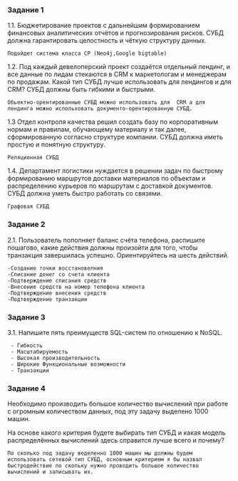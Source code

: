 

### Задание 1
1.1. Бюджетирование проектов с дальнейшим формированием финансовых аналитических отчётов и прогнозирования рисков. СУБД должна гарантировать целостность и чёткую структуру данных.

```
Подойдет система класса CP (Neo4j,Google bigtable)
```

1.2. Под каждый девелоперский проект создаётся отдельный лендинг, и все данные по лидам стекаются в CRM к маркетологам и менеджерам по продажам. Какой тип СУБД лучше использовать для лендингов и для CRM? СУБД должны быть гибкими и быстрыми.

```
Обьектно-орентированные СУБД можно использовать для  CRM а для лендинга можно испольховать документо-орентированную СУБД.
```

1.3 Отдел контроля качества решил создать базу по корпоративным нормам и правилам, обучающему материалу и так далее, сформированную согласно структуре компании. СУБД должна иметь простую и понятную структуру.

```
Реляционная СУБД
```

1.4. Департамент логистики нуждается в решении задач по быстрому формированию маршрутов доставки материалов по объектам и распределению курьеров по маршрутам с доставкой документов. СУБД должна уметь быстро работать со связями.

```
Графовая СУБД
```


### Задание 2

2.1. Пользователь пополняет баланс счёта телефона, распишите пошагово, какие действия должны произойти для того, чтобы транзакция завершилась успешно. Ориентируйтесь на шесть действий.

```
-Создание точки восстановелния
-Списание денег со счета клиента 
-Подтверждение списания средств
-Внесение средств на номер телефона клиента
-Подтверждение внесения средств
-Подтверждение транзакции
```



### Задание 3
3.1. Напишите пять преимуществ SQL-систем по отношению к NoSQL.

```
 - Гибкость
 - Масштабируемость
 - Высокая производительность
 - Широкие Функциональные возможности  
 - Транзакции
```


### Задание 4

Необходимо производить большое количество вычислений при работе с огромным количеством данных, под эту задачу выделено 1000 машин.

На основе какого критерия будете выбирать тип СУБД и какая модель распределённых вычислений здесь справится лучше всего и почему?

```
По сколько под задачу веделенно 1000 машин мы должны будем использовать сетевой тип СУБД, основным критерием я бы назвал быстродействие по скольку нужно проводить большое количество вычислений и записывать их.
```














